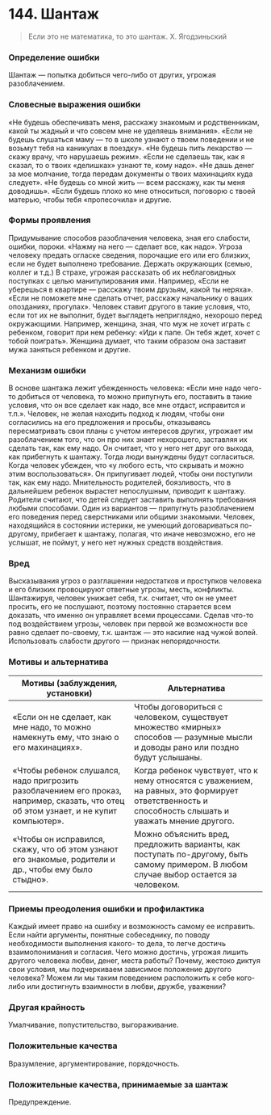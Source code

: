 # 144. Шантаж

>Если это не математика, то это шантаж.
X. Ягодзиньский

### Определение ошибки
Шантаж — попытка добиться чего-либо от других, угрожая разоблачением.

### Словесные выражения ошибки
«Не будешь обеспечивать меня, расскажу знакомым и родственникам, какой ты жадный и что совсем мне не уделяешь внимания».
«Если не будешь слушаться маму — то в школе узнают о твоем поведении и не возьмут тебя на каникулах в поездку».
«Не будешь пить лекарство — скажу врачу, что нарушаешь режим».
«Если не сделаешь так, как я сказал, то о твоих «делишках» узнают те, кому надо».
«Не дашь денег за мое молчание, тогда передам документы о твоих махинациях куда следует».
«Не будешь со мной жить — всем расскажу, как ты меня доводишь».
«Если будешь плохо ко мне относиться, поговорю с твоей матерью, чтобы тебя «пропесочила» и другие.

### Формы проявления
Придумывание способов разоблачения человека, зная его слабости, ошибки, пороки. «Нажму на него — сделает все, как надо».
Угроза человеку предать огласке сведения, порочащие его или его близких, если не будет выполнено требование.
Держать окружающих (семью, коллег и т.д.) В страхе, угрожая рассказать об их неблаговидных поступках с целью манипулирования ими. Например, «Если не уберешься в квартире — расскажу твоим друзьям, какой ты неряха». «Если не поможете мне сделать отчет, расскажу начальнику о ваших опозданиях, прогулах».
Человек ставит другого в такие условия, что, если тот их не выполнит, будет выглядеть неприглядно, нехорошо перед окружающими. Например, женщина, зная, что муж не хочет играть с ребенком, говорит при нем ребенку: «Иди к папе. Он тебя ждет, хочет с тобой поиграть». Женщина думает, что таким образом она заставит мужа заняться ребенком и другие.

### Механизм ошибки
В основе шантажа лежит убежденность человека: «Если мне надо чего-то добиться от человека, то можно припугнуть его, поставить в такие условия, что он все сделает как надо, все мне отдаст, исправится и т.п.».
Человек, не желая находить подход к людям, чтобы они согласились на его предложения и просьбы, отказываясь пересматривать свои планы с учетом интересов других, угрожает им разоблачением того, что он про них знает нехорошего, заставляя их сделать так, как ему надо. Он считает, что у него нет друг ого выхода, как прибегнуть к шантажу. Тогда люди вынуждены будут согласиться.
Когда человек убежден, что «у любого есть, что скрывать и можно этим воспользоваться». Он припугивает людей, чтобы они поступили так, как ему надо.
Мнительность родителей, боязливость, что в дальнейшем ребенок вырастет непослушным, приводит к шантажу. Родители считают, что детей следует заставить выполнять требования любыми способами. Один из вариантов — припугнуть разоблачением его поведения перед сверстниками или общими знакомыми.
Человек, находящийся в состоянии истерики, не умеющий договариваться по-другому, прибегает к шантажу, полагая, что иначе невозможно, его не услышат, не поймут, у него нет нужных средств воздействия.

### Вред
Высказывания угроз о разглашении недостатков и проступков человека и его близких провоцируют ответные угрозы, месть, конфликты.
Шантажируя, человек унижает себя, т.к. считает, что он не умеет просить, его не послушают, поэтому постоянно старается всем доказать, что именно он управляет всеми процессами.
Сделав что-то под воздействием угрозы, человек при первой же возможности все равно сделает по-своему, т.к. шантаж — это насилие над чужой волей. Использовать слабости другого — признак непорядочности.

### Мотивы и альтернатива
Мотивы (заблуждения, установки) | Альтернатива
---|---
«Если он не сделает, как мне надо, то можно намекнуть ему, что знаю о его махинациях».	| Чтобы договориться с человеком, существует множество «мирных» способов — разумные мысли и доводы рано или поздно будут услышаны.
«Чтобы ребенок слушался, надо пригрозить разоблачением его проказ, например, сказать, что отец об этом узнает, и не купит компьютер».	| Когда ребенок чувствует, что к нему относятся с уважением, на равных, это формирует ответственность и способность слышать и уважать мнение другого.
«Чтобы он исправился, скажу, что об этом узнают его знакомые, родители и др., чтобы ему было стыдно».	| Можно объяснить вред, предложить варианты, как поступать по-другому, быть самому примером. В любом случае выбор остается за человеком.

### Приемы преодоления ошибки и профилактика
Каждый имеет право на ошибку и возможность самому ее исправить.
Если найти аргументы, понятные собеседнику, по поводу необходимости выполнения какого- то дела, то легче достичь взаимопонимания и согласия.
Чего можно достичь, угрожая лишить другого человека любви, денег, места работы? Почему, жестоко диктуя свои условия, мы подчеркиваем зависимое положение другого человека? Можем ли мы таким поведением расположить к себе кого-либо или достигнуть взаимности в любви, дружбе, уважении?

### Другая крайность 
Умалчивание, попустительство, выгораживание.

### Положительные качества 
Вразумление, аргументирование, порядочность.

### Положительные качества, принимаемые за шантаж
Предупреждение. 
